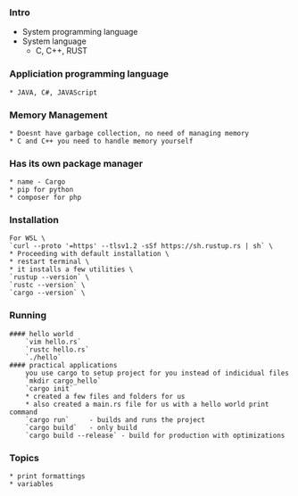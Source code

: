 ### Intro
* System programming language
* System language
	* C, C++, RUST
### Appliciation programming language
	* JAVA, C#, JAVAScript
### Memory Management
	* Doesnt have garbage collection, no need of managing memory
	* C and C++ you need to handle memory yourself
### Has its own package manager
	* name - Cargo
	* pip for python
	* composer for php
### Installation
	For WSL \
	`curl --proto '=https' --tlsv1.2 -sSf https://sh.rustup.rs | sh` \
	* Proceeding with default installation \
	* restart terminal \
	* it installs a few utilities \
	`rustup --version` \
	`rustc --version` \
	`cargo --version` \
### Running
	#### hello world  
		`vim hello.rs`  
		`rustc hello.rs`  
		`./hello`  
	#### practical applications 
		you use cargo to setup project for you instead of indicidual files  
		`mkdir cargo_hello`  
		`cargo init`  
		* created a few files and folders for us  
		* also created a main.rs file for us with a hello world print command  
		`cargo run` 	- builds and runs the project  
		`cargo build` 	- only build  
		`cargo build --release`	- build for production with optimizations
### Topics
	* print formattings
	* variables